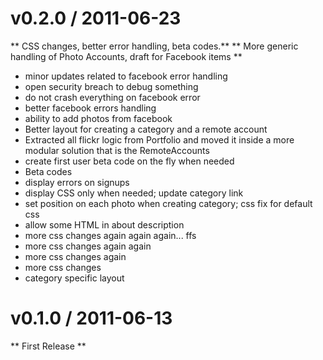 
v0.2.0 / 2011-06-23 
===================

  ** CSS changes, better error handling, beta codes.**
  ** More generic handling of Photo Accounts, draft for Facebook items **

  * minor updates related to facebook error handling
  * open security breach to debug something
  * do not crash everything on facebook error
  * better facebook errors handling
  * ability to add photos from facebook
  * Better layout for creating a category and a remote account
  * Extracted all flickr logic from Portfolio and moved it inside a more modular solution that is the RemoteAccounts
  * create first user beta code on the fly when needed
  * Beta codes
  * display errors on signups
  * display CSS only when needed; update category link
  * set position on each photo when creating category; css fix for default css
  * allow some HTML in about description
  * more css changes again again again... ffs
  * more css changes again again
  * more css changes again
  * more css changes
  * category specific layout

v0.1.0 / 2011-06-13
===================

  ** First Release **